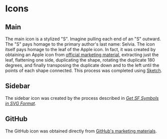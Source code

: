 # Icons

## Main

The main icon is a stylized "S". Imagine pulling each end of an "S" outward. The "S" pays homage to the primary author's last name: Selvia. The icon itself pays homage to the leaf of the Apple icon. In fact, it was created by obtaining an Apple icon from [official marketing material](https://developer.apple.com/apple-pay/marketing), extracting just the leaf, flattening one side, duplicating the shape, rotating the duplicate 180 degrees, and finally transposing the duplicate down and to the left until the points of each shape connected. This process was completed using [Sketch](https://www.sketch.com).

## Sidebar

The sidebar icon was created by the process described in [*Get SF Symbols in SVG Format*](/md/todo/get-sf-symbols-in-svg-format.md).

## GitHub

The GitHub icon was obtained directly from [GitHub's marketing materials](https://github.com/logos).
